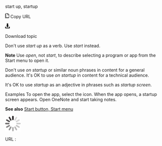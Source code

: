 # 

start up, startup

![Copy URL](media/start-up-startup/Copy.png)
Copy URL

![Download](media/start-up-startup/Download.png)

Download topic

Don't use *start up* as a verb. Use *start* instead.

**Note** Use *open*, not *start*, to describe selecting a program or app from the Start menu to open it.

Don't use *on startup* or similar noun phrases in content for a general audience. It's OK to use *on startup* in content for a technical audience.

It's OK to use *startup* as an adjective in phrases such as *startup screen*.

Examples
To open the app, select the icon.
When the app opens, a startup screen appears.
Open OneNote and start taking notes.

**See also** [Start button, Start menu](https://worldready.cloudapp.net/Styleguide/Read?id=2700&topicid=36078)

![In progress](media/start-up-startup/activity-large.gif)

URL :
